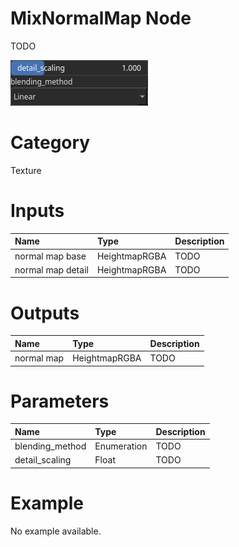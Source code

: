 
MixNormalMap Node
=================


TODO



![img](../../images/nodes/MixNormalMap_settings.png)


# Category


Texture
# Inputs

|Name|Type|Description|
| :--- | :--- | :--- |
|normal map base|HeightmapRGBA|TODO|
|normal map detail|HeightmapRGBA|TODO|

# Outputs

|Name|Type|Description|
| :--- | :--- | :--- |
|normal map|HeightmapRGBA|TODO|

# Parameters

|Name|Type|Description|
| :--- | :--- | :--- |
|blending_method|Enumeration|TODO|
|detail_scaling|Float|TODO|

# Example


No example available.